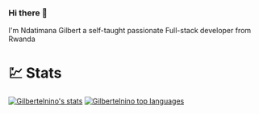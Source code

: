 ### Hi there 👋

I'm Ndatimana Gilbert a self-taught passionate Full-stack developer from Rwanda

# 💹 Stats
[![Gilbertelnino's stats](https://github-readme-stats.vercel.app/api?username=Gilbertelnino&show_icons=true&theme=nord)](https://github.com/Gilbertelnino)
[![Gilbertelnino top languages](https://github-readme-stats.vercel.app/api/top-langs/?username=Gilbertelnino&theme=buefy&layout=compact)](https://github.com/Gilbertelnino)


<!--
**Gilbertelnino/Gilbertelnino** is a ✨ _special_ ✨ repository because its `README.md` (this file) appears on your GitHub profile.

I'm Ndatimana Gilbert a self-taught passionate Full-stack developer from Rwanda

- 🔭 I’m currently working on ...
- 🌱 I’m currently learning ...
- 👯 I’m looking to collaborate on ...
- 🤔 I’m looking for help with ...
- 💬 Ask me about ...
- 📫 How to reach me: ...
- 😄 Pronouns: ...
- ⚡ Fun fact: ...
-->
